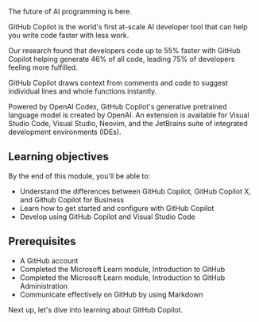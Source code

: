 The future of AI programming is here.

GitHub Copilot is the world's first at-scale AI developer tool that can help you write code faster with less work.

Our research found that developers code up to 55% faster with GitHub Copilot helping generate 46% of all code, leading 75% of developers feeling more fulfilled. 

GitHub Copilot draws context from comments and code to suggest individual lines and whole functions instantly.

Powered by OpenAI Codex, GitHub Copilot's generative pretrained language model is created by OpenAI. An extension is available for Visual Studio Code, Visual Studio, Neovim, and the JetBrains suite of integrated development environments (IDEs).

## Learning objectives

By the end of this module, you'll be able to:

- Understand the differences between GitHub Copilot, GitHub Copilot X, and Github Copilot for Business
- Learn how to get started and configure with GitHub Copilot
- Develop using GitHub Copilot and Visual Studio Code

## Prerequisites

- A GitHub account
- Completed the Microsoft Learn module, Introduction to GitHub
- Completed the Microsoft Learn module, Introduction to GitHub Administration
- Communicate effectively on GitHub by using Markdown


Next up, let's dive into learning about GitHub Copilot.
